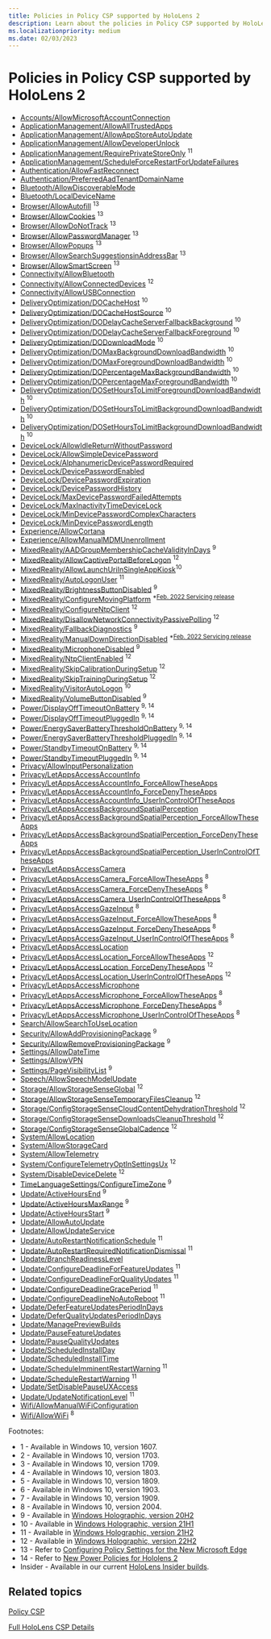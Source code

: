 ```yaml
---
title: Policies in Policy CSP supported by HoloLens 2
description: Learn about the policies in Policy CSP supported by HoloLens 2.
ms.localizationpriority: medium
ms.date: 02/03/2023
---
```


# Policies in Policy CSP supported by HoloLens 2

- [Accounts/AllowMicrosoftAccountConnection](policy-csp-accounts.md#allowmicrosoftaccountconnection)
- [ApplicationManagement/AllowAllTrustedApps](policy-csp-applicationmanagement.md#allowalltrustedapps)
- [ApplicationManagement/AllowAppStoreAutoUpdate](policy-csp-applicationmanagement.md#allowappstoreautoupdate)
- [ApplicationManagement/AllowDeveloperUnlock](policy-csp-applicationmanagement.md#allowdeveloperunlock)
- [ApplicationManagement/RequirePrivateStoreOnly](policy-csp-applicationmanagement.md#requireprivatestoreonly) <sup>11</sup>
- [ApplicationManagement/ScheduleForceRestartForUpdateFailures](policy-csp-applicationmanagement.md#scheduleforcerestartforupdatefailures)
- [Authentication/AllowFastReconnect](policy-csp-authentication.md#allowfastreconnect)
- [Authentication/PreferredAadTenantDomainName](policy-csp-authentication.md#preferredaadtenantdomainname)
- [Bluetooth/AllowDiscoverableMode](policy-csp-bluetooth.md#allowdiscoverablemode)
- [Bluetooth/LocalDeviceName](policy-csp-bluetooth.md#localdevicename)
- [Browser/AllowAutofill](policy-csp-browser.md#allowautofill) <sup>13</sup>
- [Browser/AllowCookies](policy-csp-browser.md#allowcookies) <sup>13</sup>
- [Browser/AllowDoNotTrack](policy-csp-browser.md#allowdonottrack) <sup>13</sup>
- [Browser/AllowPasswordManager](policy-csp-browser.md#allowpasswordmanager) <sup>13</sup>
- [Browser/AllowPopups](policy-csp-browser.md#allowpopups) <sup>13</sup>
- [Browser/AllowSearchSuggestionsinAddressBar](policy-csp-browser.md#allowsearchsuggestionsinaddressbar) <sup>13</sup>
- [Browser/AllowSmartScreen](policy-csp-browser.md#allowsmartscreen) <sup>13</sup>
- [Connectivity/AllowBluetooth](policy-csp-connectivity.md#allowbluetooth)
- [Connectivity/AllowConnectedDevices](policy-csp-connectivity.md#allowconnecteddevices) <sup>12</sup>
- [Connectivity/AllowUSBConnection](policy-csp-connectivity.md#allowusbconnection)
- [DeliveryOptimization/DOCacheHost](policy-csp-deliveryoptimization.md#docachehost) <sup>10</sup>
- [DeliveryOptimization/DOCacheHostSource](policy-csp-deliveryoptimization.md#docachehostsource) <sup>10</sup>
- [DeliveryOptimization/DODelayCacheServerFallbackBackground](policy-csp-deliveryoptimization.md#dodelaycacheserverfallbackbackground) <sup>10</sup>
- [DeliveryOptimization/DODelayCacheServerFallbackForeground](policy-csp-deliveryoptimization.md#dodelaycacheserverfallbackforeground) <sup>10</sup>
- [DeliveryOptimization/DODownloadMode](policy-csp-deliveryoptimization.md#dodownloadmode) <sup>10</sup>
- [DeliveryOptimization/DOMaxBackgroundDownloadBandwidth](policy-csp-deliveryoptimization.md#domaxbackgrounddownloadbandwidth) <sup>10</sup>
- [DeliveryOptimization/DOMaxForegroundDownloadBandwidth](policy-csp-deliveryoptimization.md#domaxforegrounddownloadbandwidth) <sup>10</sup>
- [DeliveryOptimization/DOPercentageMaxBackgroundBandwidth](policy-csp-deliveryoptimization.md#dopercentagemaxbackgroundbandwidth) <sup>10</sup>
- [DeliveryOptimization/DOPercentageMaxForegroundBandwidth](policy-csp-deliveryoptimization.md#dopercentagemaxforegroundbandwidth) <sup>10</sup>
- [DeliveryOptimization/DOSetHoursToLimitForegroundDownloadBandwidth](policy-csp-deliveryoptimization.md#dosethourstolimitforegrounddownloadbandwidth) <sup>10</sup>
- [DeliveryOptimization/DOSetHoursToLimitBackgroundDownloadBandwidth](policy-csp-deliveryoptimization.md#dosethourstolimitbackgrounddownloadbandwidth) <sup>10</sup>
- [DeliveryOptimization/DOSetHoursToLimitBackgroundDownloadBandwidth](policy-csp-deliveryoptimization.md#dosethourstolimitbackgrounddownloadbandwidth) <sup>10</sup>
- [DeviceLock/AllowIdleReturnWithoutPassword](policy-csp-devicelock.md#allowidlereturnwithoutpassword)
- [DeviceLock/AllowSimpleDevicePassword](policy-csp-devicelock.md#allowsimpledevicepassword)
- [DeviceLock/AlphanumericDevicePasswordRequired](policy-csp-devicelock.md#alphanumericdevicepasswordrequired)
- [DeviceLock/DevicePasswordEnabled](policy-csp-devicelock.md#devicepasswordenabled)
- [DeviceLock/DevicePasswordExpiration](policy-csp-devicelock.md#devicepasswordexpiration)
- [DeviceLock/DevicePasswordHistory](policy-csp-devicelock.md#devicepasswordhistory)
- [DeviceLock/MaxDevicePasswordFailedAttempts](policy-csp-devicelock.md#maxdevicepasswordfailedattempts)
- [DeviceLock/MaxInactivityTimeDeviceLock](policy-csp-devicelock.md#maxinactivitytimedevicelock)
- [DeviceLock/MinDevicePasswordComplexCharacters](policy-csp-devicelock.md#mindevicepasswordcomplexcharacters)
- [DeviceLock/MinDevicePasswordLength](policy-csp-devicelock.md#mindevicepasswordlength)
- [Experience/AllowCortana](policy-csp-experience.md#allowcortana)
- [Experience/AllowManualMDMUnenrollment](policy-csp-experience.md#allowmanualmdmunenrollment)
- [MixedReality/AADGroupMembershipCacheValidityInDays](./policy-csp-mixedreality.md#aadgroupmembershipcachevalidityindays) <sup>9</sup>
- [MixedReality/AllowCaptivePortalBeforeLogon](./policy-csp-mixedreality.md#allowcaptiveportalbeforelogon) <sup>12</sup>
- [MixedReality/AllowLaunchUriInSingleAppKiosk](./policy-csp-mixedreality.md#allowlaunchuriinsingleappkiosk)<sup>10</sup>
- [MixedReality/AutoLogonUser](./policy-csp-mixedreality.md#autologonuser) <sup>11</sup>
- [MixedReality/BrightnessButtonDisabled](./policy-csp-mixedreality.md#brightnessbuttondisabled) <sup>9</sup>
- [MixedReality/ConfigureMovingPlatform](policy-csp-mixedreality.md#configuremovingplatform) <sup>*[Feb. 2022 Servicing release](/hololens/hololens-release-notes#windows-holographic-version-21h2---february-2022-update)</sup>
- [MixedReality/ConfigureNtpClient](./policy-csp-mixedreality.md#configurentpclient) <sup>12</sup>
- [MixedReality/DisallowNetworkConnectivityPassivePolling](./policy-csp-mixedreality.md#disallownetworkconnectivitypassivepolling) <sup>12</sup>
- [MixedReality/FallbackDiagnostics](./policy-csp-mixedreality.md#fallbackdiagnostics) <sup>9</sup>
- [MixedReality/ManualDownDirectionDisabled](policy-csp-mixedreality.md#manualdowndirectiondisabled) <sup>*[Feb. 2022 Servicing release](/hololens/hololens-release-notes#windows-holographic-version-21h2---february-2022-update)</sup>
- [MixedReality/MicrophoneDisabled](./policy-csp-mixedreality.md#microphonedisabled) <sup>9</sup>
- [MixedReality/NtpClientEnabled](./policy-csp-mixedreality.md#ntpclientenabled) <sup>12</sup>
- [MixedReality/SkipCalibrationDuringSetup](./policy-csp-mixedreality.md#skipcalibrationduringsetup) <sup>12</sup>
- [MixedReality/SkipTrainingDuringSetup](./policy-csp-mixedreality.md#skiptrainingduringsetup) <sup>12</sup>
- [MixedReality/VisitorAutoLogon](policy-csp-mixedreality.md#visitorautologon) <sup>10</sup>
- [MixedReality/VolumeButtonDisabled](./policy-csp-mixedreality.md#volumebuttondisabled) <sup>9</sup>
- [Power/DisplayOffTimeoutOnBattery](./policy-csp-power.md#displayofftimeoutonbattery) <sup>9, 14</sup>
- [Power/DisplayOffTimeoutPluggedIn](./policy-csp-power.md#displayofftimeoutpluggedin) <sup>9, 14</sup>
- [Power/EnergySaverBatteryThresholdOnBattery](./policy-csp-power.md#energysaverbatterythresholdonbattery) <sup>9, 14</sup>
- [Power/EnergySaverBatteryThresholdPluggedIn](./policy-csp-power.md#energysaverbatterythresholdpluggedin) <sup>9, 14</sup>
- [Power/StandbyTimeoutOnBattery](./policy-csp-power.md#standbytimeoutonbattery) <sup>9, 14</sup>
- [Power/StandbyTimeoutPluggedIn](./policy-csp-power.md#standbytimeoutpluggedin) <sup>9, 14</sup>
- [Privacy/AllowInputPersonalization](policy-csp-privacy.md#allowinputpersonalization)
- [Privacy/LetAppsAccessAccountInfo](policy-csp-privacy.md#letappsaccessaccountinfo)
- [Privacy/LetAppsAccessAccountInfo_ForceAllowTheseApps](policy-csp-privacy.md#letappsaccessaccountinfo_forceallowtheseapps)
- [Privacy/LetAppsAccessAccountInfo_ForceDenyTheseApps](policy-csp-privacy.md#letappsaccessaccountinfo_forcedenytheseapps)
- [Privacy/LetAppsAccessAccountInfo_UserInControlOfTheseApps](policy-csp-privacy.md#letappsaccessaccountinfo_userincontroloftheseapps)
- [Privacy/LetAppsAccessBackgroundSpatialPerception](policy-csp-privacy.md#letappsaccessbackgroundspatialperception)
- [Privacy/LetAppsAccessBackgroundSpatialPerception_ForceAllowTheseApps](policy-csp-privacy.md#letappsaccessbackgroundspatialperception_forceallowtheseapps)
- [Privacy/LetAppsAccessBackgroundSpatialPerception_ForceDenyTheseApps](policy-csp-privacy.md#letappsaccessbackgroundspatialperception_forcedenytheseapps)
- [Privacy/LetAppsAccessBackgroundSpatialPerception_UserInControlOfTheseApps](policy-csp-privacy.md#letappsaccessbackgroundspatialperception_userincontroloftheseapps)
- [Privacy/LetAppsAccessCamera](policy-csp-privacy.md#letappsaccesscamera)
- [Privacy/LetAppsAccessCamera_ForceAllowTheseApps](policy-csp-privacy.md#letappsaccesscamera_forceallowtheseapps) <sup>8</sup>
- [Privacy/LetAppsAccessCamera_ForceDenyTheseApps](policy-csp-privacy.md#letappsaccesscamera_forcedenytheseapps) <sup>8</sup>
- [Privacy/LetAppsAccessCamera_UserInControlOfTheseApps](policy-csp-privacy.md#letappsaccesscamera_userincontroloftheseapps) <sup>8</sup>
- [Privacy/LetAppsAccessGazeInput](policy-csp-privacy.md#letappsaccessgazeinput) <sup>8</sup>
- [Privacy/LetAppsAccessGazeInput_ForceAllowTheseApps](policy-csp-privacy.md#letappsaccessgazeinput_forceallowtheseapps) <sup>8</sup>
- [Privacy/LetAppsAccessGazeInput_ForceDenyTheseApps](policy-csp-privacy.md#letappsaccessgazeinput_forcedenytheseapps) <sup>8</sup>
- [Privacy/LetAppsAccessGazeInput_UserInControlOfTheseApps](policy-csp-privacy.md#letappsaccessgazeinput_userincontroloftheseapps) <sup>8</sup>
- [Privacy/LetAppsAccessLocation](policy-csp-privacy.md#letappsaccesslocation)
- [Privacy/LetAppsAccessLocation_ForceAllowTheseApps](/windows/client-management/mdm/policy-csp-privacy) <sup>12</sup>
- [Privacy/LetAppsAccessLocation_ForceDenyTheseApps](/windows/client-management/mdm/policy-csp-privacy) <sup>12</sup>
- [Privacy/LetAppsAccessLocation_UserInControlOfTheseApps](/windows/client-management/mdm/policy-csp-privacy) <sup>12</sup>
- [Privacy/LetAppsAccessMicrophone](policy-csp-privacy.md#letappsaccessmicrophone)
- [Privacy/LetAppsAccessMicrophone_ForceAllowTheseApps](policy-csp-privacy.md#letappsaccessmicrophone_forceallowtheseapps) <sup>8</sup>
- [Privacy/LetAppsAccessMicrophone_ForceDenyTheseApps](policy-csp-privacy.md#letappsaccessmicrophone_forcedenytheseapps) <sup>8</sup>
- [Privacy/LetAppsAccessMicrophone_UserInControlOfTheseApps](policy-csp-privacy.md#letappsaccessmicrophone_userincontroloftheseapps) <sup>8</sup>
- [Search/AllowSearchToUseLocation](policy-csp-search.md#allowsearchtouselocation)
- [Security/AllowAddProvisioningPackage](policy-csp-security.md#allowaddprovisioningpackage) <sup>9</sup>
- [Security/AllowRemoveProvisioningPackage](policy-csp-security.md#allowremoveprovisioningpackage) <sup>9</sup>
- [Settings/AllowDateTime](policy-csp-settings.md#allowdatetime)
- [Settings/AllowVPN](policy-csp-settings.md#allowvpn)
- [Settings/PageVisibilityList](./policy-csp-settings.md#pagevisibilitylist) <sup>9</sup>
- [Speech/AllowSpeechModelUpdate](policy-csp-speech.md#allowspeechmodelupdate)
- [Storage/AllowStorageSenseGlobal](policy-csp-storage.md#allowstoragesenseglobal) <sup>12</sup>
- [Storage/AllowStorageSenseTemporaryFilesCleanup](policy-csp-storage.md#allowstoragesensetemporaryfilescleanup) <sup>12</sup>
- [Storage/ConfigStorageSenseCloudContentDehydrationThreshold](policy-csp-storage.md#configstoragesensecloudcontentdehydrationthreshold) <sup>12</sup>
- [Storage/ConfigStorageSenseDownloadsCleanupThreshold](policy-csp-storage.md#configstoragesensedownloadscleanupthreshold) <sup>12</sup>
- [Storage/ConfigStorageSenseGlobalCadence](policy-csp-storage.md#configstoragesenseglobalcadence) <sup>12</sup>
- [System/AllowLocation](policy-csp-system.md#allowlocation)
- [System/AllowStorageCard](policy-csp-system.md#allowstoragecard)
- [System/AllowTelemetry](policy-csp-system.md#allowtelemetry)
- [System/ConfigureTelemetryOptInSettingsUx](/windows/client-management/mdm/policy-csp-system) <sup>12</sup>
- [System/DisableDeviceDelete](/windows/client-management/mdm/policy-csp-system) <sup>12</sup>
- [TimeLanguageSettings/ConfigureTimeZone](./policy-csp-timelanguagesettings.md#configuretimezone) <sup>9</sup>
- [Update/ActiveHoursEnd](./policy-csp-update.md#activehoursend) <sup>9</sup>
- [Update/ActiveHoursMaxRange](./policy-csp-update.md#activehoursmaxrange) <sup>9</sup>
- [Update/ActiveHoursStart](./policy-csp-update.md#activehoursstart) <sup>9</sup>
- [Update/AllowAutoUpdate](policy-csp-update.md#allowautoupdate)
- [Update/AllowUpdateService](policy-csp-update.md#allowupdateservice)
- [Update/AutoRestartNotificationSchedule](policy-csp-update.md#autorestartnotificationschedule) <sup>11</sup>
- [Update/AutoRestartRequiredNotificationDismissal](policy-csp-update.md#autorestartrequirednotificationdismissal) <sup>11</sup>
- [Update/BranchReadinessLevel](policy-csp-update.md#branchreadinesslevel)
- [Update/ConfigureDeadlineForFeatureUpdates](policy-csp-update.md#configuredeadlineforfeatureupdates) <sup>11</sup>
- [Update/ConfigureDeadlineForQualityUpdates](policy-csp-update.md#configuredeadlineforqualityupdates) <sup>11</sup>
- [Update/ConfigureDeadlineGracePeriod](policy-csp-update.md#configuredeadlinegraceperiod) <sup>11</sup>
- [Update/ConfigureDeadlineNoAutoReboot](policy-csp-update.md#configuredeadlinenoautoreboot) <sup>11</sup>
- [Update/DeferFeatureUpdatesPeriodInDays](policy-csp-update.md#deferfeatureupdatesperiodindays)
- [Update/DeferQualityUpdatesPeriodInDays](policy-csp-update.md#deferqualityupdatesperiodindays)
- [Update/ManagePreviewBuilds](policy-csp-update.md#managepreviewbuilds)
- [Update/PauseFeatureUpdates](policy-csp-update.md#pausefeatureupdates)
- [Update/PauseQualityUpdates](policy-csp-update.md#pausequalityupdates)
- [Update/ScheduledInstallDay](policy-csp-update.md#scheduledinstallday)
- [Update/ScheduledInstallTime](policy-csp-update.md#scheduledinstalltime)
- [Update/ScheduleImminentRestartWarning](policy-csp-update.md#scheduleimminentrestartwarning) <sup>11</sup>
- [Update/ScheduleRestartWarning](policy-csp-update.md#schedulerestartwarning) <sup>11</sup>
- [Update/SetDisablePauseUXAccess](policy-csp-update.md#setdisablepauseuxaccess)
- [Update/UpdateNotificationLevel](policy-csp-update.md#updatenotificationlevel) <sup>11</sup>
- [Wifi/AllowManualWiFiConfiguration](policy-csp-wifi.md#allowmanualwificonfiguration)
- [Wifi/AllowWiFi](policy-csp-wifi.md#allowwifi) <sup>8</sup>

Footnotes:

- 1 - Available in Windows 10, version 1607.
- 2 - Available in Windows 10, version 1703.
- 3 - Available in Windows 10, version 1709.
- 4 - Available in Windows 10, version 1803.
- 5 - Available in Windows 10, version 1809.
- 6 - Available in Windows 10, version 1903.
- 7 - Available in Windows 10, version 1909.
- 8 - Available in Windows 10, version 2004.
- 9 - Available in [Windows Holographic, version 20H2](/hololens/hololens-release-notes-2004#windows-holographic-version-20h2)
- 10 - Available in [Windows Holographic, version 21H1](/hololens/hololens-release-notes#windows-holographic-version-21h1)
- 11 - Available in [Windows Holographic, version 21H2](/hololens/hololens-release-notes#windows-holographic-version-21h2)
- 12 - Available in [Windows Holographic, version 22H2](/hololens/hololens-release-notes#windows-holographic-version-22h2)
- 13 - Refer to [Configuring Policy Settings for the New Microsoft Edge](/hololens/hololens-new-edge#configuring-policy-settings-for-the-new-microsoft-edge)
- 14 - Refer to [New Power Policies for Hololens 2](/hololens/hololens-release-notes-2004#new-power-policies-for-hololens-2)
- Insider - Available in our current [HoloLens Insider builds](/hololens/hololens-insider).

## Related topics

[Policy CSP](policy-configuration-service-provider.md)

[Full HoloLens CSP Details](/windows/client-management/mdm/configuration-service-provider-support)



